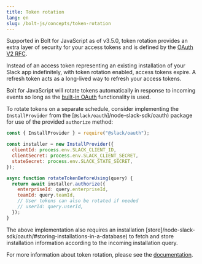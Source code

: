 ```yaml
---
title: Token rotation
lang: en
slug: /bolt-js/concepts/token-rotation
---
```


Supported in Bolt for JavaScript as of v3.5.0, token rotation provides an extra layer of security for your access tokens and is defined by the [OAuth V2 RFC](https://datatracker.ietf.org/doc/html/rfc6749#section-10.4).

Instead of an access token representing an existing installation of your Slack app indefinitely, with token rotation enabled, access tokens expire. A refresh token acts as a long-lived way to refresh your access tokens.

Bolt for JavaScript will rotate tokens automatically in response to incoming events so long as the [built-in OAuth](/tools/bolt-js/concepts/authenticating-oauth) functionality is used.

To rotate tokens on a separate schedule, consider implementing the `InstallProvider` from the [`@slack/oauth`]/node-slack-sdk/oauth) package for use of the provided `authorize` method:

```js
const { InstallProvider } = require("@slack/oauth");

const installer = new InstallProvider({
  clientId: process.env.SLACK_CLIENT_ID,
  clientSecret: process.env.SLACK_CLIENT_SECRET,
  stateSecret: process.env.SLACK_STATE_SECRET,
});

async function rotateTokenBeforeUsing(query) {
  return await installer.authorize({
    enterpriseId: query.enterpriseId,
    teamId: query.teamId,
    // User tokens can also be rotated if needed
    // userId: query.userId,
  });
}
```

The above implementation also requires an installation [store]/node-slack-sdk/oauth/#storing-installations-in-a-database) to fetch and store installation information according to the incoming installation query.

For more information about token rotation, please see the [documentation](/authentication/using-token-rotation).
